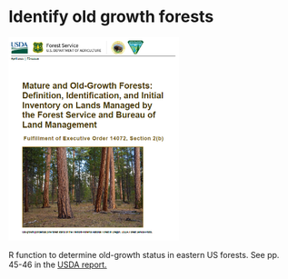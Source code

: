 # Identify old growth forests

<img src="og_cover.png" alt="Screenshot of USDA report." title="Screenshot of USDA report" width="300" />

R function to determine old-growth status in eastern US forests. See pp. 45-46 in the [USDA report.](https://www.forestlandowners.com/wp-content/uploads/2023/04/mature-and-old-growth-forests-tech.pdf) 